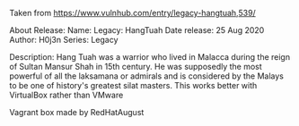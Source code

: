 Taken from https://www.vulnhub.com/entry/legacy-hangtuah,539/ 

About Release:
    Name: Legacy: HangTuah
    Date release: 25 Aug 2020
    Author: H0j3n
    Series: Legacy

Description:
    Hang Tuah was a warrior who lived in Malacca during the reign of Sultan Mansur Shah in 15th century. He was supposedly the most powerful of all the laksamana or admirals and is considered by the Malays to be one of history's greatest silat masters.
    This works better with VirtualBox rather than VMware 

Vagrant box made by RedHatAugust
